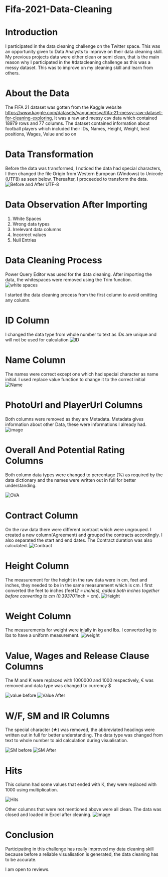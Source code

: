 # Fifa-2021-Data-Cleaning

# Introduction
I participated in the data cleaning challenge on the Twitter space. This was an opportunity given to Data Analysts to improve on their data cleaning skill. My previous projects data were either clean or semi clean, that is the main reason why I participated in the #datacleaning challenge as this was a messy dataset. This was to improve on my cleaning skill and learn from others. 

# About the Data
The FIFA 21 dataset was gotten from the Kaggle website https://www.kaggle.com/datasets/yagunnersya/fifa-21-messy-raw-dataset-for-cleaning-exploring, It was a raw and messy csv data which contained 18979 rows and 77 columns. The dataset contained information about football players which included their IDs, Names, Height, Weight, best positions, Wages, Value and so on

# Data Transformation
Before the data was transformed, I noticed the data had special characters, I then changed the file Origin from Western European (Windows) to Unicode (UTF8) as seen below. Thereafter, I proceeded to transform the data.
![Before and After UTF-8](https://user-images.githubusercontent.com/128192166/226180938-4c8ee300-f25b-45f0-8df1-4389ce8381bc.PNG)

# Data Observation After Importing
1.	White Spaces
2.	Wrong data types
3.	Irrelevant data columns
4.	Incorrect values 
5.	Null Entries

# Data Cleaning Process
Power Query Editor was used for the data cleaning. After importing the data, the whitespaces were removed using the Trim function.
![white spaces](https://user-images.githubusercontent.com/128192166/226182364-7ad18141-ad2c-4f64-ab9c-d0ba4c25fbca.PNG)

 I started the data cleaning process from the first column to avoid omitting any column.
# ID Column
I changed the data type from whole number to text as IDs are unique and will not be used for calculation
![ID](https://user-images.githubusercontent.com/128192166/226182870-a94f1f0e-e695-4e6d-a454-6528b49a9961.PNG)

# Name Column
The names were correct except one which had special character as name initial. I used replace value function to change it to the correct initial
![Name](https://user-images.githubusercontent.com/128192166/226183814-1201e4f8-7b17-43c6-849b-c6b7ca9ff5c9.PNG)

# PhotoUrl and PlayerUrl Columns
Both columns were removed as they are Metadata. Metadata gives information about other Data, these were informations I already had.
![image](https://user-images.githubusercontent.com/128192166/226183966-0dec5177-905f-4e5d-8e92-a8916cdfdd88.png)

# Overall And Potential Rating Columns
Both column data types were changed to percentage (%) as required by the data dictionary and the names were written out in full for better understanding.

![OVA](https://user-images.githubusercontent.com/128192166/226184308-f94d71d8-56fd-45f8-bc87-216e791d8ecc.PNG)

# Contract Column
On the raw data there were different contract which were ungrouped. I created a new column(Agreement) and grouped the contracts accordingly. I also separated the start and end dates. The Contract duration was also calculated.
![Contract](https://user-images.githubusercontent.com/128192166/226185544-fd1207f0-01d5-4913-8035-f168bb453ebf.PNG)

# Height Column
The measurement for the height in the raw data were in cm, feet and inches, they needed to be in the same measurement which is cm. I first converted the feet to inches (feet*12 = Inches), added both inches together before converting to cm (0.393701*inch = cm).
![Height](https://user-images.githubusercontent.com/128192166/226185685-2115a1ef-dd3d-4a86-81ff-471992e98279.PNG)

# Weight Column
The measurements for weight were inially in kg and lbs. I converted kg to lbs to have a uniform measurement.
![weight](https://user-images.githubusercontent.com/128192166/226185818-8445b07f-8a21-40e7-a8bd-482457c50e01.PNG)

# Value, Wages and Release Clause Columns
The M and K were replaced with 1000000 and 1000 respectively, € was removed and data type was changed to currency $

![value before](https://user-images.githubusercontent.com/128192166/226186560-103dfcfd-94fd-4a33-bb83-dc2dbf0397ec.PNG)
![Value After](https://user-images.githubusercontent.com/128192166/226186576-82d15e79-79c2-4e80-926b-48b38419f891.PNG)


# W/F, SM and IR Columns
The special character (★) was removed, the abbreviated headings were written out in full for better understanding. The data type was changed from text to whole number to aid calculation during visualisation.

![SM before](https://user-images.githubusercontent.com/128192166/226186778-5ded53c2-6a58-40d5-a312-ffe23adeac2e.PNG)
![SM After](https://user-images.githubusercontent.com/128192166/226186812-00e798bf-4224-4798-a413-92a0a3ebbd58.PNG)

# Hits
This column had some values that ended with K, they were replaced with 1000 using multiplication.

![Hits](https://user-images.githubusercontent.com/128192166/226186938-ae9e4710-7dd6-4faf-80eb-80579a2de3c0.PNG)


Other columns that were not mentioned above were all clean. The data was closed and loaded in Excel after cleaning.
![image](https://user-images.githubusercontent.com/128192166/226186992-51283558-43bb-4a28-a310-83473b2e5f0a.png)

# Conclusion
Participating in this challenge has really improved my data cleaning skill because before a reliable visualisation is generated, the data cleaning has to be accurate.

I am open to reviews.








